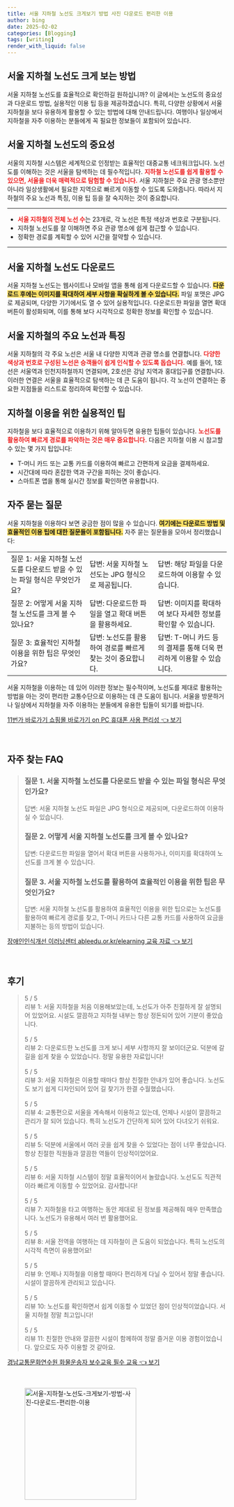 ```yaml
---
title: 서울 지하철 노선도 크게보기 방법 사진 다운로드 편리한 이용
author: bing
date: 2025-02-02
categories: [Blogging]
tags: [writing]
render_with_liquid: false
---
```



<h2 id='서울_지하철_노선도_크게_보는_방법'>서울 지하철 노선도 크게 보는 방법</h2>

<p>서울 지하철 노선도를 효율적으로 확인하길 원하십니까? 이 글에서는 노선도의 중요성과 다운로드 방법, 실용적인 이용 팁 등을 제공하겠습니다. 특히, 다양한 상황에서 서울 지하철을 보다 유용하게 활용할 수 있는 방법에 대해 안내드립니다. 여행이나 일상에서 지하철을 자주 이용하는 분들에게 꼭 필요한 정보들이 포함되어 있습니다.</p>

<h2 id='서울_지하철_노선도의_중요성'>서울 지하철 노선도의 중요성</h2>

<p>서울의 지하철 시스템은 세계적으로 인정받는 효율적인 대중교통 네크워크입니다. 노선도를 이해하는 것은 서울을 탐색하는 데 필수적입니다. <b><span style="color: #ee2323;">지하철 노선도를 쉽게 활용할 수 있으면, 서울을 더욱 매력적으로 탐험할 수 있습니다.</span></b> 서울 지하철은 주요 관광 명소뿐만 아니라 일상생활에서 필요한 지역으로 빠르게 이동할 수 있도록 도와줍니다. 따라서 지하철의 주요 노선과 특징, 이용 팁 등을 잘 숙지하는 것이 중요합니다.</p>

<hr />

<ul>
    <li><b><span style="color: #ee2323;">서울 지하철의 전체 노선 수</span></b>는 23개로, 각 노선은 특정 색상과 번호로 구분됩니다.</li>
    <li>지하철 노선도를 잘 이해하면 주요 관광 명소에 쉽게 접근할 수 있습니다.</li>
    <li>정확한 경로를 계획할 수 있어 시간을 절약할 수 있습니다.</li>
</ul>

<hr />

<h2 id='서울_지하철_노선도_다운로드'>서울 지하철 노선도 다운로드</h2>

<p>서울 지하철 노선도는 웹사이트나 모바일 앱을 통해 쉽게 다운로드할 수 있습니다. <b><span style="background-color: #ffe066;">다운로드 후에는 이미지를 확대하여 세부 사항을 확실하게 볼 수 있습니다.</span></b> 파일 포맷은 JPG로 제공되며, 다양한 기기에서도 열 수 있어 실용적입니다. 다운로드한 파일을 열면 확대 버튼이 활성화되며, 이를 통해 보다 시각적으로 정확한 정보를 확인할 수 있습니다.</p>

<h2 id='주요_노선과_특징'>서울 지하철의 주요 노선과 특징</h2>

<p>서울 지하철의 각 주요 노선은 서울 내 다양한 지역과 관광 명소를 연결합니다. <b><span style="color: #ee2323;">다양한 색상과 번호로 구성된 노선은 승객들이 쉽게 인식할 수 있도록 돕습니다.</span></b> 예를 들어, 1호선은 서울역과 인천지하철까지 연결되며, 2호선은 강남 지역과 홍대입구를 연결합니다. 이러한 연결은 서울을 효율적으로 탐색하는 데 큰 도움이 됩니다. 각 노선이 연결하는 중요한 지점들을 리스트로 정리하여 확인할 수 있습니다.</p>

<h2 id='지하철_이용을_위한_실용적인_팁'>지하철 이용을 위한 실용적인 팁</h2>

<p>지하철을 보다 효율적으로 이용하기 위해 알아두면 유용한 팁들이 있습니다. <b><span style="color: #ee2323;">노선도를 활용하여 빠르게 경로를 파악하는 것은 매우 중요합니다.</span></b> 다음은 지하철 이용 시 참고할 수 있는 몇 가지 팁입니다:</p>

<ul>
    <li>T-머니 카드 또는 교통 카드를 이용하여 빠르고 간편하게 요금을 결제하세요.</li>
    <li>시간대에 따라 혼잡한 역과 구간을 피하는 것이 좋습니다.</li>
    <li>스마트폰 앱을 통해 실시간 정보를 확인하면 유용합니다.</li>
</ul>

<h2 id='자주_묻는_질문'>자주 묻는 질문</h2>

<p>서울 지하철을 이용하다 보면 궁금한 점이 많을 수 있습니다. <b><span style="background-color: #ffe066;">여기에는 다운로드 방법 및 효율적인 이용 팁에 대한 질문들이 포함됩니다.</span></b> 자주 묻는 질문들을 모아서 정리했습니다:</p>

<table>
    <tr>
        <td>질문 1: 서울 지하철 노선도를 다운로드 받을 수 있는 파일 형식은 무엇인가요?</td>
        <td>답변: 서울 지하철 노선도는 JPG 형식으로 제공됩니다.</td>
        <td>답변: 해당 파일을 다운로드하여 이용할 수 있습니다.</td>
    </tr>
    <tr>
        <td>질문 2: 어떻게 서울 지하철 노선도를 크게 볼 수 있나요?</td>
        <td>답변: 다운로드한 파일을 열고 확대 버튼을 활용하세요.</td>
        <td>답변: 이미지를 확대하여 보다 자세한 정보를 확인할 수 있습니다.</td>
    </tr>
    <tr>
        <td>질문 3: 효율적인 지하철 이용을 위한 팁은 무엇인가요?</td>
        <td>답변: 노선도를 활용하여 경로를 빠르게 찾는 것이 중요합니다.</td>
        <td>답변: T-머니 카드 등의 결제를 통해 더욱 편리하게 이용할 수 있습니다.</td>
    </tr>
</table>

<p>서울 지하철을 이용하는 데 있어 이러한 정보는 필수적이며, 노선도를 제대로 활용하는 방법을 아는 것이 편리한 교통수단으로 이용하는 데 큰 도움이 됩니다. 서울을 방문하거나 일상에서 지하철을 자주 이용하는 분들에게 유용한 팁들이 되기를 바랍니다.</p>


<p><a class="click-button" title="11번가 바로가기 쇼핑몰 바로가기 on PC 휴대폰 사용 편리성" href="https://purplelist.github.io/posts/11%EB%B2%88%EA%B0%80-%EB%B0%94%EB%A1%9C%EA%B0%80%EA%B8%B0-%EC%87%BC%ED%95%91%EB%AA%B0-%EB%B0%94%EB%A1%9C%EA%B0%80%EA%B8%B0-on-PC-%ED%9C%B4%EB%8C%80%ED%8F%B0-%EC%82%AC%EC%9A%A9-%ED%8E%B8%EB%A6%AC%EC%84%B1/" rel="dofollow">11번가 바로가기 쇼핑몰 바로가기 on PC 휴대폰 사용 편리성 👈 보기</a></p><br>
<h2 id='자주_찾는_FAQ'>자주 찾는 FAQ</h2>
<div itemscope="" itemtype="https://schema.org/FAQPage"> 
<blockquote> 
<div itemscope="" itemprop="mainEntity" itemtype="https://schema.org/Question"> 
<h3 itemprop="name">질문 1. 서울 지하철 노선도를 다운로드 받을 수 있는 파일 형식은 무엇인가요?</h3> 
<div itemscope="" itemprop="acceptedAnswer" itemtype="https://schema.org/Answer"> 
<span itemprop="text"> 
<p>답변: 서울 지하철 노선도 파일은 JPG 형식으로 제공되며, 다운로드하여 이용하실 수 있습니다.</p> 
</span> 
</div> 
</div> 
<div itemscope="" itemprop="mainEntity" itemtype="https://schema.org/Question"> 
<h3 itemprop="name">질문 2. 어떻게 서울 지하철 노선도를 크게 볼 수 있나요?</h3> 
<div itemscope="" itemprop="acceptedAnswer" itemtype="https://schema.org/Answer"> 
<span itemprop="text"> 
<p>답변: 다운로드한 파일을 열어서 확대 버튼을 사용하거나, 이미지를 확대하여 노선도를 크게 볼 수 있습니다.</p> 
</span> 
</div> 
</div> 
<div itemscope="" itemprop="mainEntity" itemtype="https://schema.org/Question"> 
<h3 itemprop="name">질문 3. 서울 지하철 노선도를 활용하여 효율적인 이용을 위한 팁은 무엇인가요?</h3> 
<div itemscope="" itemprop="acceptedAnswer" itemtype="https://schema.org/Answer"> 
<span itemprop="text"> 
<p>답변: 서울 지하철 노선도를 활용하여 효율적인 이용을 위한 팁으로는 노선도를 활용하여 빠르게 경로를 찾고, T-머니 카드나 다른 교통 카드를 사용하여 요금을 지불하는 등의 방법이 있습니다.</p> 
</span> 
</div> 
</div> 
</blockquote> 
</div>
<p><a class="click-button" title="장애인인식개선 이러닝센터 ableedu.or.kr/elearning 교육 자료" href="https://purplelist.github.io/posts/%EC%9E%A5%EC%95%A0%EC%9D%B8%EC%9D%B8%EC%8B%9D%EA%B0%9C%EC%84%A0-%EC%9D%B4%EB%9F%AC%EB%8B%9D%EC%84%BC%ED%84%B0-ableedu.or.krelearning-%EA%B5%90%EC%9C%A1-%EC%9E%90%EB%A3%8C/" rel="dofollow">장애인인식개선 이러닝센터 ableedu.or.kr/elearning 교육 자료 👈 보기</a></p><br>
<h2 id='후기'>후기</h2>
<div itemscope itemtype="https://schema.org/Product">
  <blockquote>
  <div itemprop="review" itemscope itemtype="https://schema.org/Review">
      <div itemprop="reviewRating" itemscope itemtype="https://schema.org/Rating"> <span itemprop="ratingValue">5</span> / <span itemprop="bestRating">5</span> </div>
      <span itemprop="reviewBody">리뷰 1: 서울 지하철을 처음 이용해보았는데, 노선도가 아주 친절하게 잘 설명되어 있었어요. 시설도 깔끔하고 지하철 내부는 항상 정돈되어 있어 기분이 좋았습니다.</span>
  </div>
  <br>
  <div itemprop="review" itemscope itemtype="https://schema.org/Review">
      <div itemprop="reviewRating" itemscope itemtype="https://schema.org/Rating"> <span itemprop="ratingValue">5</span> / <span itemprop="bestRating">5</span> </div>
      <span itemprop="reviewBody">리뷰 2: 다운로드한 노선도를 크게 보니 세부 사항까지 잘 보이더군요. 덕분에 갈 길을 쉽게 찾을 수 있었습니다. 정말 유용한 자료입니다!</span>
  </div>
  <br>
  <div itemprop="review" itemscope itemtype="https://schema.org/Review">
      <div itemprop="reviewRating" itemscope itemtype="https://schema.org/Rating"> <span itemprop="ratingValue">5</span> / <span itemprop="bestRating">5</span> </div>
      <span itemprop="reviewBody">리뷰 3: 서울 지하철은 이용할 때마다 항상 친절한 안내가 있어 좋습니다. 노선도도 보기 쉽게 디자인되어 있어 길 찾기가 한결 수월했습니다.</span>
  </div>
  <br>
  <div itemprop="review" itemscope itemtype="https://schema.org/Review">
      <div itemprop="reviewRating" itemscope itemtype="https://schema.org/Rating"> <span itemprop="ratingValue">5</span> / <span itemprop="bestRating">5</span> </div>
      <span itemprop="reviewBody">리뷰 4: 교통편으로 서울을 계속해서 이용하고 있는데, 언제나 시설이 깔끔하고 관리가 잘 되어 있습니다. 특히 노선도가 간단하게 되어 있어 다녀오기 쉬워요.</span>
  </div>
  <br>
  <div itemprop="review" itemscope itemtype="https://schema.org/Review">
      <div itemprop="reviewRating" itemscope itemtype="https://schema.org/Rating"> <span itemprop="ratingValue">5</span> / <span itemprop="bestRating">5</span> </div>
      <span itemprop="reviewBody">리뷰 5: 덕분에 서울에서 여러 곳을 쉽게 찾을 수 있었다는 점이 너무 좋았습니다. 항상 친절한 직원들과 깔끔한 역들이 인상적이었어요.</span>
  </div>
  <br>
  <div itemprop="review" itemscope itemtype="https://schema.org/Review">
      <div itemprop="reviewRating" itemscope itemtype="https://schema.org/Rating"> <span itemprop="ratingValue">5</span> / <span itemprop="bestRating">5</span> </div>
      <span itemprop="reviewBody">리뷰 6: 서울 지하철 시스템이 정말 효율적이어서 놀랐습니다. 노선도도 직관적이라 빠르게 이동할 수 있었어요. 감사합니다!</span>
  </div>
  <br>
  <div itemprop="review" itemscope itemtype="https://schema.org/Review">
      <div itemprop="reviewRating" itemscope itemtype="https://schema.org/Rating"> <span itemprop="ratingValue">5</span> / <span itemprop="bestRating">5</span> </div>
      <span itemprop="reviewBody">리뷰 7: 지하철을 타고 여행하는 동안 제대로 된 정보를 제공해줘 매우 만족했습니다. 노선도가 유용해서 여러 번 활용했어요.</span>
  </div>
  <br>
  <div itemprop="review" itemscope itemtype="https://schema.org/Review">
      <div itemprop="reviewRating" itemscope itemtype="https://schema.org/Rating"> <span itemprop="ratingValue">5</span> / <span itemprop="bestRating">5</span> </div>
      <span itemprop="reviewBody">리뷰 8: 서울 전역을 여행하는 데 지하철이 큰 도움이 되었습니다. 특히 노선도의 시각적 측면이 유용했어요!</span>
  </div>
  <br>
  <div itemprop="review" itemscope itemtype="https://schema.org/Review">
      <div itemprop="reviewRating" itemscope itemtype="https://schema.org/Rating"> <span itemprop="ratingValue">5</span> / <span itemprop="bestRating">5</span> </div>
      <span itemprop="reviewBody">리뷰 9: 언제나 지하철을 이용할 때마다 편리하게 다닐 수 있어서 정말 좋습니다. 시설이 깔끔하게 관리되고 있습니다.</span>
  </div>
  <br>
  <div itemprop="review" itemscope itemtype="https://schema.org/Review">
      <div itemprop="reviewRating" itemscope itemtype="https://schema.org/Rating"> <span itemprop="ratingValue">5</span> / <span itemprop="bestRating">5</span> </div>
      <span itemprop="reviewBody">리뷰 10: 노선도를 확인하면서 쉽게 이동할 수 있었던 점이 인상적이었습니다. 서울 지하철 정말 최고입니다!</span>
  </div>
  <br>
  <div itemprop="review" itemscope itemtype="https://schema.org/Review">
      <div itemprop="reviewRating" itemscope itemtype="https://schema.org/Rating"> <span itemprop="ratingValue">5</span> / <span itemprop="bestRating">5</span> </div>
      <span itemprop="reviewBody">리뷰 11: 친절한 안내와 깔끔한 시설이 함께하여 정말 즐거운 이용 경험이었습니다. 앞으로도 자주 이용할 것 같아요.</span>
  </div>
  </blockquote>
</div>
<p><a class="click-button" title="경남교통문화연수원 화물운송자 보수교육 필수 교육" href="https://purplelist.github.io/posts/%EA%B2%BD%EB%82%A8%EA%B5%90%ED%86%B5%EB%AC%B8%ED%99%94%EC%97%B0%EC%88%98%EC%9B%90-%ED%99%94%EB%AC%BC%EC%9A%B4%EC%86%A1%EC%9E%90-%EB%B3%B4%EC%88%98%EA%B5%90%EC%9C%A1-%ED%95%84%EC%88%98-%EA%B5%90%EC%9C%A1/" rel="dofollow">경남교통문화연수원 화물운송자 보수교육 필수 교육 👈 보기</a></p><br>
<figure class="image"><img src="https://purplelist.github.io/assets/img/thumbnail/서울-지하철-노선도-크게보기-방법-사진-다운로드-편리한-이용.webp" alt="서울-지하철-노선도-크게보기-방법-사진-다운로드-편리한-이용" width="256" height="256"></figure>